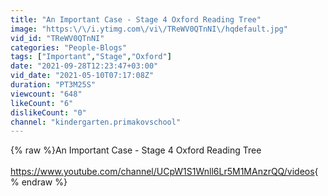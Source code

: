 ```yaml
---
title: "An Important Case - Stage 4 Oxford Reading Tree"
image: "https:\/\/i.ytimg.com\/vi\/TReWV0QTnNI\/hqdefault.jpg"
vid_id: "TReWV0QTnNI"
categories: "People-Blogs"
tags: ["Important","Stage","Oxford"]
date: "2021-09-28T12:23:47+03:00"
vid_date: "2021-05-10T07:17:08Z"
duration: "PT3M25S"
viewcount: "648"
likeCount: "6"
dislikeCount: "0"
channel: "kindergarten.primakovschool"
---
```

{% raw %}An Important Case - Stage 4 Oxford Reading Tree <br /><br /><a rel="nofollow" target="blank" href="https://www.youtube.com/channel/UCpW1S1Wnll6Lr5M1MAnzrQQ/videos">https://www.youtube.com/channel/UCpW1S1Wnll6Lr5M1MAnzrQQ/videos</a>{% endraw %}
